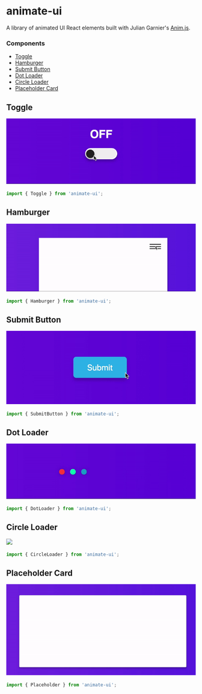 # animate-ui

A library of animated UI React elements built with Julian Garnier's [Anim.js](https://github.com/juliangarnier/anime).

### Components

- [Toggle](#toggle)
- [Hamburger](#hamburger)
- [Submit Button](#submit)
- [Dot Loader](#dotLoader)
- [Circle Loader](#circleLoader)
- [Placeholder Card](#placeholderCard)

## Toggle

<img src='./documentation/assets/img/toggle.gif' />

```js
import { Toggle } from 'animate-ui';
```

## Hamburger

<img src="./documentation/assets/img/hamburger.gif" />

```js
import { Hamburger } from 'animate-ui';
```

## Submit Button

<img src="./documentation/assets/img/submit.gif" />

```js
import { SubmitButton } from 'animate-ui';
```

## Dot Loader

<img src="./documentation/assets/img/dotLoader.gif" />

```js
import { DotLoader } from 'animate-ui';
```

## Circle Loader

<img src="./documentation/assets/img/circleLoader.gif" />

```js
import { CircleLoader } from 'animate-ui';
```

## Placeholder Card

<img src="./documentation/assets/img/placeholder.gif" />

```js
import { Placeholder } from 'animate-ui';
```
